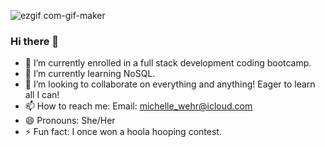 ![ezgif com-gif-maker](https://user-images.githubusercontent.com/85959444/137572061-7dd1beba-44b9-4bc5-8a0d-c08d466d5f06.gif)


### Hi there 👋

- 🔭 I’m currently enrolled in a full stack development coding bootcamp. 
- 🌱 I’m currently learning NoSQL.
- 👯 I’m looking to collaborate on everything and anything! Eager to learn all I can!
- 📫 How to reach me: Email: <michelle_wehr@icloud.com>
- 😄 Pronouns: She/Her
- ⚡ Fun fact: I once won a hoola hooping contest. 
